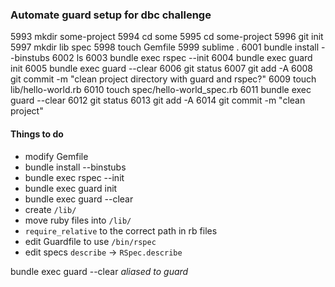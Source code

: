 ### Automate guard setup for dbc challenge 

5993  mkdir some-project
5994  cd some
5995  cd some-project
5996  git init
5997  mkdir lib spec
5998  touch Gemfile
5999  sublime .
6001  bundle install --binstubs
6002  ls
6003  bundle exec rspec --init
6004  bundle exec guard init
6005  bundle exec guard --clear
6006  git status
6007  git add -A
6008  git commit -m "clean project directory with guard and rspec?"
6009  touch lib/hello-world.rb
6010  touch spec/hello-world_spec.rb
6011  bundle exec guard --clear
6012  git status
6013  git add -A
6014  git commit -m "clean project"

#### Things to do
* modify Gemfile
* bundle install --binstubs
* bundle exec rspec --init
* bundle exec guard init
* bundle exec guard --clear
* create `/lib/`
* move ruby files into `/lib/`
* `require_relative` to the correct path in rb files
* edit Guardfile to use `/bin/rspec`
* edit specs `describe` -> `RSpec.describe`

bundle exec guard --clear *aliased to guard*
